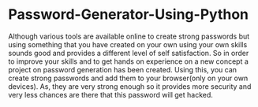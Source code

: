 # Password-Generator-Using-Python
Although various tools are available online to create strong passwords but using something that you have created on your own using your own skills sounds good and provides a different level of self satisfaction. So in order to improve your skills and to get hands on experience on a new concept a project on password generation has been created. Using this, you can create strong passwords and add them to your browser(only on your own devices). As, they are very strong enough so it provides more security and very less chances are there that this password will get hacked.
